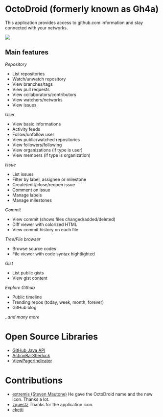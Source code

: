 OctoDroid (formerly known as Gh4a)
================================
This application provides access to github.com information and stay connected with your networks.

<a href="https://play.google.com/store/apps/details?id=com.gh4a" alt="Download from Google Play">
  <img src="http://www.android.com/images/brand/android_app_on_play_large.png">
</a>

Main features
-------------

*Repository*

* List repositories
* Watch/unwatch repository
* View branches/tags
* View pull requests
* View collaborators/contributors
* View watchers/networks
* View issues

*User*

* View basic informations
* Activity feeds
* Follow/unfollow user
* View public/watched repositories
* View followers/following
* View organizations (if type is user)
* View members (if type is organization)

*Issue*

* List issues
* Filter by label, assignee or milestone
* Create/edit/close/reopen issue
* Comment on issue
* Manage labels
* Manage milestones

*Commit*

* View commit (shows files changed/added/deleted)
* Diff viewer with colorized HTML
* View commit history on each file

*Tree/File browser*

* Browse source codes
* File viewer with code syntax hightlighted

*Gist*

* List public gists
* View gist content

*Explore Github*

* Public timeline
* Trending repos (today, week, month, forever)
* GitHub blog

<i>..and many more</i>

Open Source Libraries
=====================

* [GitHub Java API](https://github.com/eclipse/egit-github/tree/master/org.eclipse.egit.github.core)
* [ActionBarSherlock](https://github.com/JakeWharton/ActionBarSherlock)
* [ViewPagerIndicator](https://github.com/JakeWharton/Android-ViewPagerIndicator)

Contributions
=============

* [extremis (Steven Mautone)](https://github.com/extremis)  He gave the OctoDroid name and the new icon.  Thanks a lot.
* [zquestz](https://github.com/zquestz)  Thanks for the application icon.
* [cketti](https://github.com/cketti)
